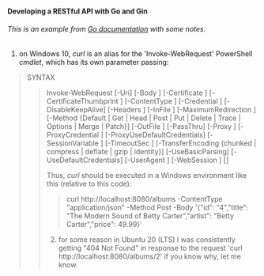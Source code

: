 #### Developing a RESTful API with Go and Gin

###### This is an example from [Go documentation](https://go.dev/doc/tutorial/web-service-gin) with some notes.


1) on Windows 10, *curl* is an alias for the 'Invoke-WebRequest' PowerShell *cmdlet*, which has its own parameter passing:

> SYNTAX
>> Invoke-WebRequest [-Uri] <Uri> [-Body <Object>] [-Certificate <X509Certificate>] [-CertificateThumbprint <String>] [-ContentType <String>] [-Credential <PSCredential>] [-DisableKeepAlive] [-Headers <IDictionary>] [-InFile <String>] [-MaximumRedirection <Int32>] [-Method {Default | Get | Head | Post | Put | Delete | Trace | Options | Merge | Patch}] [-OutFile <String>] [-PassThru] [-Proxy <Uri>] [-ProxyCredential <PSCredential>] [-ProxyUseDefaultCredentials] [-SessionVariable <String>] [-TimeoutSec <Int32>] [-TransferEncoding {chunked | compress | deflate | gzip | identity}] [-UseBasicParsing] [-UseDefaultCredentials] [-UserAgent <String>] [-WebSession <WebRequestSession>] [<CommonParameters>]

Thus, *curl* should be executed in a Windows environment like this (relative to this code):

>	curl http://localhost:8080/albums -ContentType "application/json" -Method Post -Body '{"id": "4","title": "The Modern Sound of Betty Carter","artist": "Betty Carter","price": 49.99}'

	
2) for some reason in Ubuntu 20 (LTS) I was consistently getting "404 Not Found" in response to the request 'curl http://localhost:8080/albums/2'
   if you know why, let me know.
	
